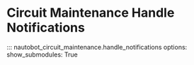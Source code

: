 # Circuit Maintenance Handle Notifications

::: nautobot_circuit_maintenance.handle_notifications
    options:
        show_submodules: True